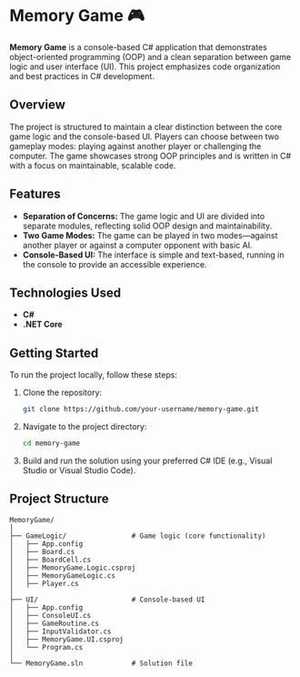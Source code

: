 # Memory Game 🎮

**Memory Game** is a console-based C# application that demonstrates object-oriented programming (OOP) and a clean separation between game logic and user interface (UI). This project emphasizes code organization and best practices in C# development.

## Overview

The project is structured to maintain a clear distinction between the core game logic and the console-based UI. Players can choose between two gameplay modes: playing against another player or challenging the computer. The game showcases strong OOP principles and is written in C# with a focus on maintainable, scalable code.

## Features

- **Separation of Concerns:** The game logic and UI are divided into separate modules, reflecting solid OOP design and maintainability.
- **Two Game Modes:** The game can be played in two modes—against another player or against a computer opponent with basic AI.
- **Console-Based UI:** The interface is simple and text-based, running in the console to provide an accessible experience.

## Technologies Used

- **C#**
- **.NET Core**

## Getting Started

To run the project locally, follow these steps:

1. Clone the repository:

   ```bash
   git clone https://github.com/your-username/memory-game.git
   ```

2. Navigate to the project directory:

   ```bash
   cd memory-game
   ```

3. Build and run the solution using your preferred C# IDE (e.g., Visual Studio or Visual Studio Code).

## Project Structure

```
MemoryGame/
│
├── GameLogic/                # Game logic (core functionality)
│   ├── App.config
│   ├── Board.cs
│   ├── BoardCell.cs
│   ├── MemoryGame.Logic.csproj
│   ├── MemoryGameLogic.cs
│   ├── Player.cs
│
├── UI/                       # Console-based UI
│   ├── App.config
│   ├── ConsoleUI.cs
│   ├── GameRoutine.cs
│   ├── InputValidator.cs
│   ├── MemoryGame.UI.csproj
│   └── Program.cs
│
└── MemoryGame.sln            # Solution file
```


